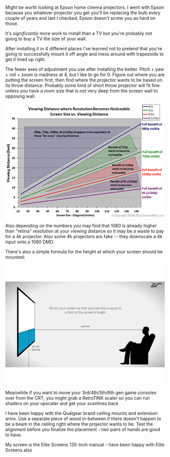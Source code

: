 Might be worth looking at Epson home cinema projectors. I went with Epson because you whatever projector you get you'll be replacing the bulb every couple of years and last I checked, Epson doesn't screw you as hard on those.

It's <em>significantly</em> more work to install than a TV but you're probably not going to buy a TV the size of your wall.

After installing it in 4 different places I've learned not to pretend that you're going to successfully mount it off angle and mess around with trapezoids to get it lined up right.

The fewer axes of adjustment you use after installing the better. Pitch + yaw + roll  + zoom is madness at 4, but I like to go for 0. Figure out where you are putting the screen first, then find where the projector wants to be based on its throw distance. Probably some kind of short throw projector will fit fine unless you have a room size that is not very deep from the screen wall to opposing wall.

![viewingdistanceresolutioncomparison.jpg](viewingdistanceresolutioncomparison.jpg)

Also depending on the numbers you may find that 1080 is already higher than "retina" resolution at your viewing distance so it may be a waste to pay for a 4k projector. Also some 4k projectors are fake -- they downscale a 4k input onto a 1080 DMD.

There's also a simple formula for the height at which your screen should be mounted:

![MountProjectorScreen-740x556.jpg](MountProjectorScreen-740x556.jpg)

Meanwhile if you want to move your 3rd/4th/5th/6th gen game consoles over from the CRT, you might grab a RetroTINK scaler so you can run shaders on your upscaler and get your scanlines back

I have been happy with the Qualgear brand ceiling mounts and extension arms. Use a separate piece of wood in-between if there doesn't happen to be a beam in the ceiling right where the projector wants to be. Test the alignment before you finalize the placement - two pairs of hands are good to have.

My screen is the Elite Screens 135-Inch manual - have been happy with Elite Screens also

